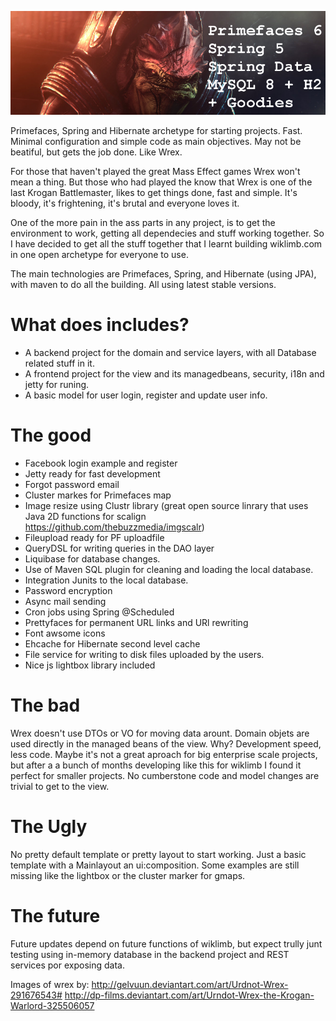 ![alt tag](https://github.com/konum/wrex/blob/master/header.png?raw=true)

Primefaces, Spring and Hibernate archetype for starting projects. Fast. Minimal configuration and simple code as main objectives. May not be beatiful, but gets the job done. Like Wrex.

For those that haven't played the great Mass Effect games Wrex won't mean a thing. But those who had played the know that Wrex is one of the last Krogan Battlemaster, likes to get things done, fast and simple. It's bloody, it's frightening, it's brutal and everyone loves it. 

One of the more pain in the ass parts in any project, is to get the environment to work, getting all dependecies and stuff working together. So I have decided to get all the stuff together that I learnt building wiklimb.com in one open archetype for everyone to use.

The main technologies are Primefaces, Spring, and Hibernate (using JPA), with maven to do all the building.  All using latest stable versions.

# What does includes?
- A backend project for the domain and service layers, with all Database related stuff in it.
- A frontend project for the view and its managedbeans, security, i18n and jetty for runing.
- A basic model for user login, register and update user info.

# The good
- Facebook login example and register
- Jetty ready for fast development
- Forgot password email
- Cluster markes for Primefaces map
- Image resize using Clustr library (great open source linrary that uses Java 2D functions for scalign https://github.com/thebuzzmedia/imgscalr)
- Fileupload ready for PF uploadfile
- QueryDSL for writing queries in the DAO layer
- Liquibase for database changes. 
- Use of Maven SQL plugin for cleaning and loading the local database.
- Integration Junits to the local database.
- Password encryption
- Async mail sending
- Cron jobs using Spring @Scheduled
- Prettyfaces for permanent URL links and URl rewriting
- Font awsome icons
- Ehcache for Hibernate second level cache
- File service for writing to disk files uploaded by the users.
- Nice js lightbox library included


# The bad
Wrex doesn't use DTOs or VO for moving data arount. Domain objets are used directly in the managed beans of the view. Why? Development speed, less code. Maybe it's not a great aproach for big enterprise scale projects, but after a a bunch of months developing like this for wiklimb I found it perfect for smaller projects. No cumberstone code and model changes are trivial to get to the view.  

# The Ugly
No pretty default template or pretty layout to start working. Just a basic template with a Mainlayout an ui:composition. Some examples are still missing like the lightbox or the cluster marker for gmaps.

# The future
Future updates depend on future functions of wiklimb, but expect trully junt testing using in-memory database in the backend project and REST services por exposing data.

Images of wrex by: 
http://gelvuun.deviantart.com/art/Urdnot-Wrex-291676543#
http://dp-films.deviantart.com/art/Urndot-Wrex-the-Krogan-Warlord-325506057
